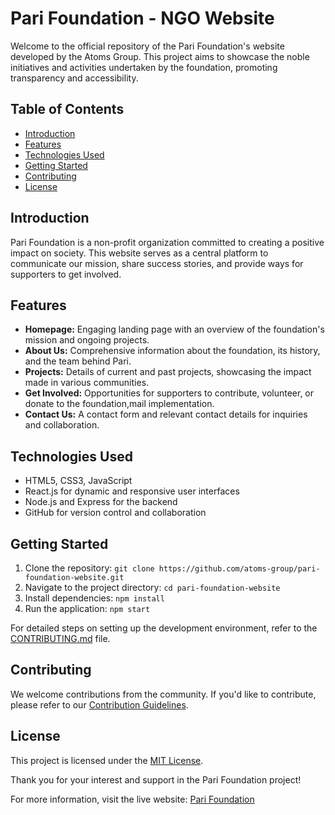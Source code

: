 # Pari Foundation - NGO Website

Welcome to the official repository of the Pari Foundation's website developed by the Atoms Group. This project aims to showcase the noble initiatives and activities undertaken by the foundation, promoting transparency and accessibility.

## Table of Contents

- [Introduction](#introduction)
- [Features](#features)
- [Technologies Used](#technologies-used)
- [Getting Started](#getting-started)
- [Contributing](#contributing)
- [License](#license)

## Introduction

Pari Foundation is a non-profit organization committed to creating a positive impact on society. This website serves as a central platform to communicate our mission, share success stories, and provide ways for supporters to get involved.

## Features

- **Homepage:** Engaging landing page with an overview of the foundation's mission and ongoing projects.
- **About Us:** Comprehensive information about the foundation, its history, and the team behind Pari.
- **Projects:** Details of current and past projects, showcasing the impact made in various communities.
- **Get Involved:** Opportunities for supporters to contribute, volunteer, or donate to the foundation,mail implementation.
- **Contact Us:** A contact form and relevant contact details for inquiries and collaboration.

## Technologies Used

- HTML5, CSS3, JavaScript
- React.js for dynamic and responsive user interfaces
- Node.js and Express for the backend
- GitHub for version control and collaboration

## Getting Started

1. Clone the repository: `git clone https://github.com/atoms-group/pari-foundation-website.git`
2. Navigate to the project directory: `cd pari-foundation-website`
3. Install dependencies: `npm install`
4. Run the application: `npm start`

For detailed steps on setting up the development environment, refer to the [CONTRIBUTING.md](CONTRIBUTING.md) file.

## Contributing

We welcome contributions from the community. If you'd like to contribute, please refer to our [Contribution Guidelines](CONTRIBUTING.md).

## License

This project is licensed under the [MIT License](LICENSE).

Thank you for your interest and support in the Pari Foundation project!

For more information, visit the live website: [Pari Foundation](https://parifoundation.org)
